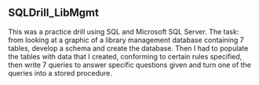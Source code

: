 ## SQLDrill_LibMgmt
This was a practice drill using SQL and Microsoft SQL Server. The task: from looking at a graphic of a library management database containing 7 tables, develop a schema and create the database. Then I had to populate the tables with data that I created, conforming to certain rules specified, then write 7 queries to answer specific questions given and turn one of the queries into a stored procedure.
